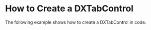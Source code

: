 # How to Create a DXTabControl


<p>The following example shows how to create a DXTabControl in code.</p>

<br/>


